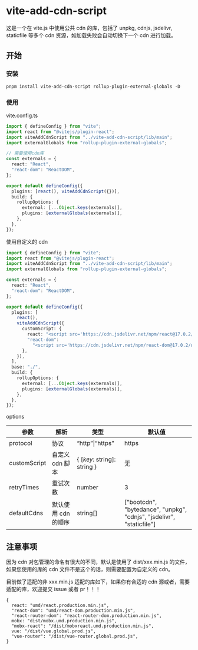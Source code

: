 # vite-add-cdn-script

这是一个在 vite.js 中使用公共 cdn 的库，包括了 unpkg, cdnjs, jsdelivr, staticfile 等多个 cdn 资源，如加载失败会自动切换下一个 cdn 进行加载。

## 开始

### 安装

```
pnpm install vite-add-cdn-script rollup-plugin-external-globals -D
```

### 使用

vite.config.ts

```typescript
import { defineConfig } from "vite";
import react from "@vitejs/plugin-react";
import viteAddCdnScript from "../vite-add-cdn-script/lib/main";
import externalGlobals from "rollup-plugin-external-globals";

// 需要使用cdn库
const externals = {
  react: "React",
  "react-dom": "ReactDOM",
};

export default defineConfig({
  plugins: [react(), viteAddCdnScript({})],
  build: {
    rollupOptions: {
      external: [...Object.keys(externals)],
      plugins: [externalGlobals(externals)],
    },
  },
});
```

使用自定义的 cdn

```typescript
import { defineConfig } from "vite";
import react from "@vitejs/plugin-react";
import viteAddCdnScript from "../vite-add-cdn-script/lib/main";
import externalGlobals from "rollup-plugin-external-globals";

const externals = {
  react: "React",
  "react-dom": "ReactDOM",
};

export default defineConfig({
  plugins: [
    react(),
    viteAddCdnScript({
      customScript: {
        react: "<script src='https://cdn.jsdelivr.net/npm/react@17.0.2/umd/react.production.min.js'></script>",
        "react-dom":
          "<script src='https://cdn.jsdelivr.net/npm/react-dom@17.0.2/umd/react-dom.production.min.js'></script>",
      },
    }),
  ],
  base: "./",
  build: {
    rollupOptions: {
      external: [...Object.keys(externals)],
      plugins: [externalGlobals(externals)],
    },
  },
});
```

options

| 参数         | 解析                | 类型                        | 默认值                                                               |
| ------------ | ------------------- | --------------------------- | -------------------------------------------------------------------- |
| protocol     | 协议                | “http”\|“https”             | https                                                                |
| customScript | 自定义 cdn 脚本     | { [*key*: string]: string } | 无                                                                   |
| retryTimes   | 重试次数            | number                      | 3                                                                    |
| defaultCdns  | 默认使用 cdn 的顺序 | string[]                    | ["bootcdn", "bytedance", "unpkg", "cdnjs", "jsdelivr", "staticfile"] |

## 注意事项

因为 cdn 对包管理的命名有很大的不同，默认是使用了 dist/xxx.min.js 的文件，如果您使用的库的 cdn 文件不是这个的话，则需要配置为自定义的 cdn。

目前做了适配的非 xxx.min.js 适配的库如下，如果你有合适的 cdn 源或者，需要适配的库，欢迎提交 issue 或者 pr！！！

```
{
  react: "umd/react.production.min.js",
  "react-dom": "umd/react-dom.production.min.js",
  "react-router-dom": "react-router-dom.production.min.js",
  mobx: "dist/mobx.umd.production.min.js",
  "mobx-react": "/dist/mobxreact.umd.production.min.js",
  vue: "/dist/vue.global.prod.js",
  "vue-router": "/dist/vue-router.global.prod.js",
}
```
